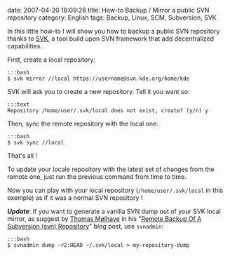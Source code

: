date: 2007-04-20 18:09:26
title: How-to Backup / Mirror a public SVN repository
category: English
tags: Backup, Linux, SCM, Subversion, SVK

In this little how-to I will show you how to backup a public SVN repository thanks to [SVK](http://svk.bestpractical.com), a tool build upon SVN framework that add decentralized capabilities.

First, create a local repository:

    :::bash
    $ svk mirror //local https://username@svn.kde.org/home/kde

SVK will ask you to create a new repository. Tell it you want so:

    :::text
    Repository /home/user/.svk/local does not exist, create? (y/n) y

Then, sync the remote repository with the local one:

    :::bash
    $ svk sync //local

That's all !

To update your locale repository with the latest set of changes from the remote one, just run the previous command from time to time.

Now you can play with your local repository (`/home/user/.svk/local` in this exemple) as if it was a normal SVN repository !

**_Update_**: If you want to generate a vanilla SVN dump out of your SVK local mirror, as suggest by [Thomas Mølhave](http://moelhave.dk) in his "[Remote Backup Of A Subversion (svn) Repository](http://moelhave.dk/2006/07/remote-mirroring-a-subversion-svn-repository/)" blog post, use `svnadmin`:

    :::bash
    $ svnadmin dump -r2:HEAD ~/.svk/local > my-repository-dump

